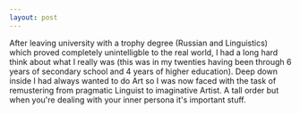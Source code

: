 ```yaml
---
layout: post
---
```

After leaving university with a trophy degree (Russian and Linguistics) which proved completely unintelligble to the real world, I had a long hard think about what I really was (this was in my twenties having been through 6 years of secondary school and 4 years of higher education).  Deep down inside I had always wanted to do Art so I was now faced with the task of remustering from pragmatic Linguist to imaginative Artist.  A tall order but when you're dealing with your inner persona it's important stuff.
  